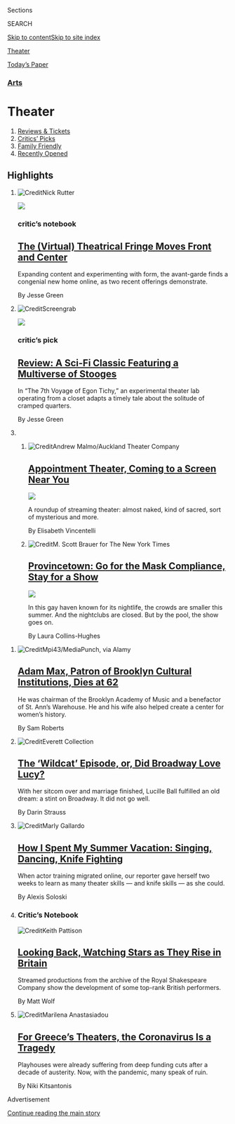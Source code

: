 <div id="app">

<div>

<div class="NYTAppHideMasthead css-zz1s19 e1suatyy0">

<div class="section css-ui9rw0 e1suatyy2">

<div class="css-11hrj97 er09x8g0">

<div class="css-6n7j50">

</div>

<span class="css-1dv1kvn">Sections</span>

<div class="css-10488qs">

<span class="css-1dv1kvn">SEARCH</span>

</div>

[Skip to content](#site-content)[Skip to site
index](#site-index)

</div>

<div id="masthead-section-label" class="css-1fnb9ct eaxe0e00">

[Theater](https://www.nytimes3xbfgragh.onion/section/theater)

</div>

<div class="css-10698na e1huz5gh0">

</div>

</div>

<div id="masthead-bar-one" class="section hasLinks css-15hmgas e1csuq9d3">

<div class="css-uqyvli e1csuq9d0">

</div>

<div class="css-1uqjmks e1csuq9d1">

</div>

<div class="css-9e9ivx">

[](https://myaccount.nytimes3xbfgragh.onion/auth/login?response_type=cookie&client_id=vi)

</div>

<div class="css-1bvtpon e1csuq9d2">

[Today’s
Paper](https://www.nytimes3xbfgragh.onion/section/todayspaper)

</div>

</div>

</div>

</div>

<div data-aria-hidden="false">

<div id="site-content" data-role="main">

<div id="collection-theater" class="section css-15h4p1b e9abtgs0">

<div class="css-1j21atc e1svk9qx1">

<div class="css-fmiefx e1svk9qx2">

<div class="css-1hk7r2m eu54l5x0">

<div id="sponsor-wrapper" class="css-7a1pgi eaca97t0" type="sponsor" hidden="">

<div id="sponsor-slug" class="css-1l4mleb eaca97t1" hidden="">

Supported by

</div>

[Continue reading the main
story](#after-sponsor)

<div id="sponsor" class="ad sponsor-wrapper" style="text-align:left;height:100%;display:block">

</div>

<div id="after-sponsor">

</div>

</div>

</div>

### <span class="css-hue6tr ezz4tcd1">[Arts](arts)</span>

</div>

<div class="css-nfcc9b e1svk9qx3">

<div class="css-vl9dhg e1svk9qx5">

<div class="css-1nrhkj6 e1svk9qx6">

# Theater

<div class="follow-button-placeholder" data-collection-id="">

</div>

</div>

</div>

</div>

</div>

1.  [Reviews & Tickets](/reviews/theater)
2.  [Critics’ Picks](/reviews/theater/critics-pick)
3.  [Family Friendly](/reviews/theater/family-friendly)
4.  [Recently
Opened](/reviews/theater/recently-opened)

<div class="css-4svvz1 ekkqrpp0">

<div id="collection-highlights-container" class="section css-18l1u7x e46isfb1">

<div class="css-gfgt40 ekkqrpp1">

## Highlights

1.  ![<span class="css-1nk1g0h e1oaj3zl2"><span class="css-1dv1kvn">Credit</span>Nick
    Rutter</span>](https://static01.graylady3jvrrxbe.onion/images/2020/08/04/arts/03farmscrounger-notebook-4/merlin_175262493_88d58a34-1b1e-4dd1-87a6-75756ba29c80-videoLarge.jpg)
    
    <div class="css-10wtrbd">
    
    <div class="css-1dqkjed">
    
    [![](https://static01.graylady3jvrrxbe.onion/images/2020/08/04/arts/03farmscrounger-notebook-4/merlin_175262493_88d58a34-1b1e-4dd1-87a6-75756ba29c80-thumbStandard.jpg)](/2020/08/03/theater/virtual-theater.html)
    
    </div>
    
    ### critic’s notebook
    
    ## [The (Virtual) Theatrical Fringe Moves Front and Center](/2020/08/03/theater/virtual-theater.html)
    
    Expanding content and experimenting with form, the avant-garde finds
    a congenial new home online, as two recent offerings
    demonstrate.
    
    <span class="css-me3p27"></span><span class="css-1dydysp e4e4i5l3"></span><span class="css-9voj2j">By
    <span class="css-1baulvz last-byline" itemprop="name">Jesse
    Green</span></span>
    
    </div>

2.  ![<span class="css-1nk1g0h e1oaj3zl2"><span class="css-1dv1kvn">Credit</span>Screengrab</span>](https://static01.graylady3jvrrxbe.onion/images/2020/08/01/arts/31egon-tichy-1/31egon-tichy-1-videoLarge.jpg)
    
    <div class="css-10wtrbd">
    
    <div class="css-1dqkjed">
    
    [![](https://static01.graylady3jvrrxbe.onion/images/2020/08/01/arts/31egon-tichy-1/merlin_175151520_9b8a98e8-4844-4642-a435-ab9b0f71be1d-thumbStandard.jpg)](/2020/07/31/theater/the-7th-voyage-of-egon-tichy-review.html)
    
    </div>
    
    ### critic’s pick
    
    ## [Review: A Sci-Fi Classic Featuring a Multiverse of Stooges](/2020/07/31/theater/the-7th-voyage-of-egon-tichy-review.html)
    
    In “The 7th Voyage of Egon Tichy,” an experimental theater lab
    operating from a closet adapts a timely tale about the solitude of
    cramped
    quarters.
    
    <span class="css-me3p27"></span><span class="css-1dydysp e4e4i5l3"></span><span class="css-9voj2j">By
    <span class="css-1baulvz last-byline" itemprop="name">Jesse
    Green</span></span>
    
    </div>

3.  1.  ![<span class="css-1nk1g0h e1oaj3zl2"><span class="css-1dv1kvn">Credit</span>Andrew
        Malmo/Auckland Theater
        Company</span>](https://static01.graylady3jvrrxbe.onion/images/2020/08/01/arts/31streaming-theater-2/31streaming-theater-2-videoLarge.jpg)
        
        <div class="css-10wtrbd">
        
        ## [Appointment Theater, Coming to a Screen Near You](/2020/07/30/theater/streaming-theater-online.html)
        
        <div class="css-ajkwsy">
        
        [![](https://static01.graylady3jvrrxbe.onion/images/2020/08/01/arts/31streaming-theater-2/31streaming-theater-2-thumbStandard.jpg)](/2020/07/30/theater/streaming-theater-online.html)
        
        </div>
        
        A roundup of streaming theater: almost naked, kind of sacred,
        sort of mysterious and
        more.
        
        <span class="css-me3p27"></span><span class="css-1dydysp e4e4i5l3"></span><span class="css-9voj2j">By
        <span class="css-1baulvz last-byline" itemprop="name">Elisabeth
        Vincentelli</span></span>
        
        </div>
    
    2.  ![<span class="css-1nk1g0h e1oaj3zl2"><span class="css-1dv1kvn">Credit</span>M.
        Scott Brauer for The New York
        Times</span>](https://static01.graylady3jvrrxbe.onion/images/2020/08/01/arts/31ptown-7/31ptown-7-videoLarge.jpg)
        
        <div class="css-10wtrbd">
        
        ## [Provincetown: Go for the Mask Compliance, Stay for a Show](/2020/07/31/theater/provincetown-nightlife-coronavirus.html)
        
        <div class="css-ajkwsy">
        
        [![](https://static01.graylady3jvrrxbe.onion/images/2020/08/01/arts/31ptown-7/31ptown-7-thumbStandard.jpg)](/2020/07/31/theater/provincetown-nightlife-coronavirus.html)
        
        </div>
        
        In this gay haven known for its nightlife, the crowds are
        smaller this summer. And the nightclubs are closed. But by the
        pool, the show goes
        on.
        
        <span class="css-me3p27"></span><span class="css-1dydysp e4e4i5l3"></span><span class="css-9voj2j">By
        <span class="css-1baulvz last-byline" itemprop="name">Laura
        Collins-Hughes</span></span>
        
        </div>

</div>

<div class="css-1xdhyk6 e46isfb0">

<div class="css-zk12ih ef6si7p0">

1.  ![<span class="css-1hhnwbi e1oaj3zl2"><span class="css-1dv1kvn">Credit</span>Mpi43/MediaPunch,
    via
    Alamy</span>](https://static01.graylady3jvrrxbe.onion/images/2020/08/04/obituaries/03Max1/03Max1-videoLarge.jpg)
    
    <div class="css-10wtrbd">
    
    ## [Adam Max, Patron of Brooklyn Cultural Institutions, Dies at 62](/2020/08/03/arts/adam-max-patron-of-brooklyn-cultural-institutions-dies-at-62.html)
    
    He was chairman of the Brooklyn Academy of Music and a benefactor of
    St. Ann’s Warehouse. He and his wife also helped create a center for
    women’s
    history.
    
    <span class="css-me3p27"></span><span class="css-1dydysp e4e4i5l3"></span><span class="css-9voj2j">By
    <span class="css-1baulvz last-byline" itemprop="name">Sam
    Roberts</span></span>
    
    </div>

2.  ![<span class="css-1hhnwbi e1oaj3zl2"><span class="css-1dv1kvn">Credit</span>Everett
    Collection</span>](https://static01.graylady3jvrrxbe.onion/images/2020/08/02/arts/02wildcat-1/02wildcat-1-videoLarge.jpg)
    
    <div class="css-10wtrbd">
    
    ## [The ‘Wildcat’ Episode, or, Did Broadway Love Lucy?](/2020/07/31/theater/lucille-ball-wildcat.html)
    
    With her sitcom over and marriage finished, Lucille Ball fulfilled
    an old dream: a stint on Broadway. It did not go
    well.
    
    <span class="css-me3p27"></span><span class="css-1dydysp e4e4i5l3"></span><span class="css-9voj2j">By
    <span class="css-1baulvz last-byline" itemprop="name">Darin
    Strauss</span></span>
    
    </div>

3.  ![<span class="css-1hhnwbi e1oaj3zl2"><span class="css-1dv1kvn">Credit</span>Marly
    Gallardo</span>](https://static01.graylady3jvrrxbe.onion/images/2020/07/31/arts/31Theater-Skils-Illo/31Theater-Skils-Illo-videoLarge.jpg)
    
    <div class="css-10wtrbd">
    
    ## [How I Spent My Summer Vacation: Singing, Dancing, Knife Fighting](/2020/07/30/theater/theater-classes-at-home.html)
    
    When actor training migrated online, our reporter gave herself two
    weeks to learn as many theater skills — and knife skills — as she
    could.
    
    <span class="css-me3p27"></span><span class="css-1dydysp e4e4i5l3"></span><span class="css-9voj2j">By
    <span class="css-1baulvz last-byline" itemprop="name">Alexis
    Soloski</span></span>
    
    </div>

4.  ### Critic’s Notebook
    
    ![<span class="css-1hhnwbi e1oaj3zl2"><span class="css-1dv1kvn">Credit</span>Keith
    Pattison</span>](https://static01.graylady3jvrrxbe.onion/images/2020/07/30/arts/30londontheater1/merlin_175043616_18a2d694-efbd-4628-a6ec-f5b4a0b01764-videoLarge.jpg)
    
    <div class="css-10wtrbd">
    
    ## [Looking Back, Watching Stars as They Rise in Britain](/2020/07/30/theater/patsy-ferran-michelle-terry-lucian-msamati.html)
    
    Streamed productions from the archive of the Royal Shakespeare
    Company show the development of some top-rank British
    performers.
    
    <span class="css-me3p27"></span><span class="css-1dydysp e4e4i5l3"></span><span class="css-9voj2j">By
    <span class="css-1baulvz last-byline" itemprop="name">Matt
    Wolf</span></span>
    
    </div>

5.  ![<span class="css-1hhnwbi e1oaj3zl2"><span class="css-1dv1kvn">Credit</span>Marilena
    Anastasiadou</span>](https://static01.graylady3jvrrxbe.onion/images/2020/07/29/arts/29greek-theate7/29greek-theate7-videoLarge-v2.jpg)
    
    <div class="css-10wtrbd">
    
    ## [For Greece’s Theaters, the Coronavirus Is a Tragedy](/2020/07/30/theater/greece-theater-austerity-coronavirus.html)
    
    Playhouses were already suffering from deep funding cuts after a
    decade of austerity. Now, with the pandemic, many speak of
    ruin.
    
    <span class="css-me3p27"></span><span class="css-1dydysp e4e4i5l3"></span><span class="css-9voj2j">By
    <span class="css-1baulvz last-byline" itemprop="name">Niki
    Kitsantonis</span></span>
    
    </div>

</div>

</div>

</div>

<div id="mid1-wrapper" class="css-1mn4oms eaca97t0" type="rank">

<div id="mid1-slug" class="css-1tag3rd eaca97t1">

Advertisement

</div>

[Continue reading the main
story](#after-mid1)

<div id="mid1" class="ad mid1-wrapper" style="text-align:center;height:100%;display:block">

</div>

<div id="after-mid1">

</div>

</div>

</div>

<div class="css-185go5a e1o5byef0">

<div class="css-15cbhtu">

  - [Latest](#stream-panel)
  - <span class="css-6n7j50">Search</span>
    <div class="control">
    <div class="label-container css-1dv1kvn">
    Search
    </div>
    <div class="css-wm4t3d">
    **<span id="clear-search-input" class="css-1dv1kvn">Clear this text
    input</span>
    </div>
    </div>
    <span class="css-1iovbfw"></span>

<div id="stream-panel" class="section css-8msx5b e1jz0cab1">

<div class="css-13mho3u">

1.  
    
    <div class="css-1cp3ece">
    
    <div class="css-1l4spti">
    
    [](/2020/07/30/theater/the-first-equity-authorized-indoor-theater-is-moving-outdoors.html)
    
    <div class="css-79elbk">
    
    ![](https://static01.graylady3jvrrxbe.onion/images/2020/08/01/arts/30berkshires-1/30berkshires-1-thumbWide.jpg?quality=75&auto=webp&disable=upscale)
    
    </div>
    
    ## The First Equity-Authorized Indoor Theater Is Moving Outdoors
    
    A Barrington Stage Company production won the blessing of the
    actors’ union, but was unable to get permission from Massachusetts
    state officials.
    
    <div class="css-1nqbnmb ea5icrr0">
    
    By <span class="css-1n7hynb">Michael
    Paulson</span>
    
    </div>
    
    </div>
    
    <div class="css-1lc2l26 e1xfvim33">
    
    </div>
    
    </div>

2.  
    
    <div class="css-1cp3ece">
    
    <div class="css-1l4spti">
    
    [](/2020/07/30/arts/things-to-do-weekend-coronavirus.html)
    
    <div class="css-79elbk">
    
    ![](https://static01.graylady3jvrrxbe.onion/images/2020/07/30/arts/30wkd-arts-roundup-pop/30wkd-arts-roundup-pop-thumbWide-v3.jpg?quality=75&auto=webp&disable=upscale)
    
    </div>
    
    ### <span class="css-m70j1g">Weekend Roundup</span>
    
    ## 7 Things to Do This Weekend
    
    How can you get your cultural fix when many arts institutions remain
    closed? Our writers offer suggestions for what to listen to and
    watch.
    
    <div class="css-1nqbnmb ea5icrr0">
    
    </div>
    
    </div>
    
    <div class="css-1lc2l26 e1xfvim33">
    
    </div>
    
    </div>

3.  
    
    <div class="css-1cp3ece">
    
    <div class="css-1l4spti">
    
    [](/2020/07/28/arts/alan-menken-egot.html)
    
    <div class="css-79elbk">
    
    ![](https://static01.graylady3jvrrxbe.onion/images/2020/07/28/multimedia/28xp-menken1/28xp-menken1-thumbWide.jpg?quality=75&auto=webp&disable=upscale)
    
    </div>
    
    ## With Daytime Emmy, Alan Menken Joins the Elite EGOT Club
    
    Mr. Menken, the decorated songwriter and composer behind “Beauty and
    the Beast” and “The Little Mermaid,” completed his EGOT
    qualifications with his work on a Disney Channel series.
    
    <div class="css-1nqbnmb ea5icrr0">
    
    By <span class="css-1n7hynb">Aimee
    Ortiz</span>
    
    </div>
    
    </div>
    
    <div class="css-1lc2l26 e1xfvim33">
    
    </div>
    
    </div>

4.  
    
    <div class="css-1cp3ece">
    
    <div class="css-1l4spti">
    
    [](/2020/07/27/theater/true-history-julia-pastrana-review.html)
    
    <div class="css-79elbk">
    
    ![](https://static01.graylady3jvrrxbe.onion/images/2020/07/28/arts/27julia-pastrana-1/27julia-pastrana-1-thumbWide.jpg?quality=75&auto=webp&disable=upscale)
    
    </div>
    
    ## Review: Listening in the Dark to a Cruel Tale of ‘True History’
    
    Shaun Prendergast’s play, written to be performed in darkness, asks
    audiences to imagine what the “ugliest woman in the world” looks
    like.
    
    <div class="css-1nqbnmb ea5icrr0">
    
    By <span class="css-1n7hynb">Laura
    Collins-Hughes</span>
    
    </div>
    
    </div>
    
    <div class="css-1lc2l26 e1xfvim33">
    
    </div>
    
    </div>

5.  
    
    <div class="css-1cp3ece">
    
    <div class="css-1l4spti">
    
    [](/2020/07/26/theater/in-these-uncertain-times-review.html)
    
    <div class="css-79elbk">
    
    ![](https://static01.graylady3jvrrxbe.onion/images/2020/07/26/arts/26uncertain/26uncertain-thumbWide.jpg?quality=75&auto=webp&disable=upscale)
    
    </div>
    
    ## ‘In These Uncertain Times’ Review: Love, Loss and Zoom
    
    Source Material presents a postmodern approach to talking about
    grief and isolation in quarantine.
    
    <div class="css-1nqbnmb ea5icrr0">
    
    By <span class="css-1n7hynb">Maya
    Phillips</span>
    
    </div>
    
    </div>
    
    <div class="css-1lc2l26 e1xfvim33">
    
    </div>
    
    </div>

6.  
    
    <div class="css-1cp3ece">
    
    <div class="css-1l4spti">
    
    [](/2020/07/26/theater/the-persians-review-aeschylus.html)
    
    <div class="css-79elbk">
    
    ![](https://static01.graylady3jvrrxbe.onion/images/2020/07/27/arts/26the-persians/26the-persians-thumbWide.jpg?quality=75&auto=webp&disable=upscale)
    
    </div>
    
    ### <span class="css-m70j1g">Critic’s Pick</span>
    
    ## ‘The Persians’ Review: Aeschylus’s Ancient Portrait of Defeat
    
    This staging by the National Theater of Greece was broadcast live on
    Saturday from the amphitheater of Epidaurus.
    
    <div class="css-1nqbnmb ea5icrr0">
    
    By <span class="css-1n7hynb">Elisabeth
    Vincentelli</span>
    
    </div>
    
    </div>
    
    <div class="css-1lc2l26 e1xfvim33">
    
    </div>
    
    </div>

7.  
    
    <div class="css-1cp3ece">
    
    <div class="css-1l4spti">
    
    [](/2020/07/23/theater/west-end-london-virus.html)
    
    <div class="css-79elbk">
    
    ![](https://static01.graylady3jvrrxbe.onion/images/2020/07/25/arts/23westend-return11/merlin_174869232_467357d1-f363-46b7-a6b9-374d8015d03e-thumbWide.jpg?quality=75&auto=webp&disable=upscale)
    
    </div>
    
    ## London’s West End Comes Out of Lockdown. For an Afternoon.
    
    On Thursday, 640 theatergoers attended the first West End
    performance since March. But some producers say further shows are
    unlikely until social distancing ends.
    
    <div class="css-1nqbnmb ea5icrr0">
    
    By <span class="css-1n7hynb">Alex
    Marshall</span>
    
    </div>
    
    </div>
    
    <div class="css-1lc2l26 e1xfvim33">
    
    </div>
    
    </div>

8.  
    
    <div class="css-1cp3ece">
    
    <div class="css-1l4spti">
    
    [](/2020/07/23/arts/things-to-do-weekend-coronavirus.html)
    
    <div class="css-79elbk">
    
    ![](https://static01.graylady3jvrrxbe.onion/images/2020/07/23/arts/23wkd-arts-roundup-art/23wkd-arts-roundup-art-thumbWide.jpg?quality=75&auto=webp&disable=upscale)
    
    </div>
    
    ### <span class="css-m70j1g">Weekend Arts Roundup</span>
    
    ## 8 Things to Do This Weekend
    
    How can you get your cultural fix when many arts institutions remain
    closed? Our writers offer suggestions for what to listen to, read
    and
    watch.
    
    <div class="css-1nqbnmb ea5icrr0">
    
    </div>
    
    </div>
    
    <div class="css-1lc2l26 e1xfvim33">
    
    </div>
    
    </div>

9.  
    
    <div class="css-1cp3ece">
    
    <div class="css-1l4spti">
    
    [](/2020/07/23/theater/finish-the-fight-suffrage-centennial-performance.html)
    
    <div class="css-79elbk">
    
    ![](https://static01.graylady3jvrrxbe.onion/images/2020/07/22/multimedia/22suffrage-theater-03/22suffrage-theater-03-thumbWide.jpg?quality=75&auto=webp&disable=upscale)
    
    </div>
    
    ## ‘Finish the Fight’: A Special Digital Theater Performance Celebrates 100 Years of Women’s Right to Vote
    
    Join The New York Times for an original play from some of the
    brightest young voices working today.
    
    <div class="css-1nqbnmb ea5icrr0">
    
    By <span class="css-1n7hynb">The New York
    Times</span>
    
    </div>
    
    </div>
    
    <div class="css-1lc2l26 e1xfvim33">
    
    </div>
    
    </div>

10. 
    
    <div class="css-1cp3ece">
    
    <div class="css-1l4spti">
    
    [](/2020/07/23/theater/manual-cinema-puppets-retrospective.html)
    
    <div class="css-79elbk">
    
    ![](https://static01.graylady3jvrrxbe.onion/images/2020/07/26/arts/26manual-1/26manual-1-thumbWide.jpg?quality=75&auto=webp&disable=upscale)
    
    </div>
    
    ## A Decade of Puppets in Organized Chaos
    
    Manual Cinema, a Chicago arts collective, is highlighting four of
    its productions — vivacious hybrids of film and theater — in a
    virtual retrospective.
    
    <div class="css-1nqbnmb ea5icrr0">
    
    By <span class="css-1n7hynb">Nancy Coleman</span>
    
    </div>
    
    </div>
    
    <div class="css-1lc2l26 e1xfvim33">
    
    </div>
    
    </div>

<div class="css-13mho3u">

<div class="css-1t62hi8">

<div class="css-1stvaey">

Show
More

<div>

<div style="border:0;clip:rect(0 0 0 0);height:1px;margin:-1px;overflow:hidden;white-space:nowrap;padding:0;width:1px;position:absolute" data-role="log" data-aria-live="assertive">

</div>

<div style="border:0;clip:rect(0 0 0 0);height:1px;margin:-1px;overflow:hidden;white-space:nowrap;padding:0;width:1px;position:absolute" data-role="log" data-aria-live="assertive">

</div>

<div style="border:0;clip:rect(0 0 0 0);height:1px;margin:-1px;overflow:hidden;white-space:nowrap;padding:0;width:1px;position:absolute" data-role="log" data-aria-live="polite">

</div>

<div style="border:0;clip:rect(0 0 0 0);height:1px;margin:-1px;overflow:hidden;white-space:nowrap;padding:0;width:1px;position:absolute" data-role="log" data-aria-live="polite">

</div>

</div>

</div>

</div>

</div>

</div>

<div class="css-g6hk37 supplemental">

<div id="mid2-wrapper" class="css-10wkyv7 eaca97t0" type="lede">

<div id="mid2-slug" class="css-1tag3rd eaca97t1">

Advertisement

</div>

[Continue reading the main
story](#after-mid2)

<div id="mid2" class="ad mid2-wrapper" style="text-align:center;height:100%;display:block;min-height:250px">

</div>

<div id="after-mid2">

</div>

</div>

## Follow Us

<div class="module-body">

  - [**<span data-aria-hidden="true">@hellerNYT</span><span class="css-1dv1kvn">twitter
    page for
    @hellerNYT</span>](https://twitter.com/hellerNYT)
  - [**<span data-aria-hidden="true">@MichaelPaulson</span><span class="css-1dv1kvn">twitter
    page for
    @MichaelPaulson</span>](https://twitter.com/MichaelPaulson)
  - [**<span data-aria-hidden="true">nytimestheater</span><span class="css-1dv1kvn">facebook
    page for
    nytimestheater</span>](https://www.facebookcorewwwi.onion/nytimestheater)
  - [**<span data-aria-hidden="true">@nytimestheater</span><span class="css-1dv1kvn">twitter
    page for
    @nytimestheater</span>](https://twitter.com/nytimestheater)
  - [**<span data-aria-hidden="true">@nytimesarts</span><span class="css-1dv1kvn">twitter
    page for @nytimesarts</span>](https://twitter.com/nytimesarts)

</div>

<div id="mktg-wrapper" class="css-oxle51 eaca97t0" type="mktg">

<div id="mktg-slug" class="css-1tag3rd eaca97t1">

Advertisement

</div>

[Continue reading the main
story](#after-mktg)

<div id="mktg" class="ad mktg-wrapper" style="text-align:center;height:100%;display:block">

</div>

<div id="after-mktg">

</div>

</div>

## Sign Up for the Theater Update Newsletter

<div class="css-hftqp3">

Stay on top of the top-grossing Broadway shows, recent reviews, Critics’
Picks and more.

</div>

[SIGN UP](/newsletters/signup/CU)

</div>

</div>

</div>

</div>

</div>

</div>

## Site Index

<div>

</div>

## Site Information Navigation

  - [© <span>2020</span> <span>The New York Times
    Company</span>](https://help.nytimes3xbfgragh.onion/hc/en-us/articles/115014792127-Copyright-notice)

<!-- end list -->

  - [NYTCo](https://www.nytco.com/)
  - [Contact
    Us](https://help.nytimes3xbfgragh.onion/hc/en-us/articles/115015385887-Contact-Us)
  - [Work with us](https://www.nytco.com/careers/)
  - [Advertise](https://nytmediakit.com/)
  - [T Brand Studio](http://www.tbrandstudio.com/)
  - [Your Ad
    Choices](https://www.nytimes3xbfgragh.onion/privacy/cookie-policy#how-do-i-manage-trackers)
  - [Privacy](https://www.nytimes3xbfgragh.onion/privacy)
  - [Terms of
    Service](https://help.nytimes3xbfgragh.onion/hc/en-us/articles/115014893428-Terms-of-service)
  - [Terms of
    Sale](https://help.nytimes3xbfgragh.onion/hc/en-us/articles/115014893968-Terms-of-sale)
  - [Site
    Map](https://spiderbites.nytimes3xbfgragh.onion)
  - [Help](https://help.nytimes3xbfgragh.onion/hc/en-us)
  - [Subscriptions](https://www.nytimes3xbfgragh.onion/subscription?campaignId=37WXW)

</div>

</div>
